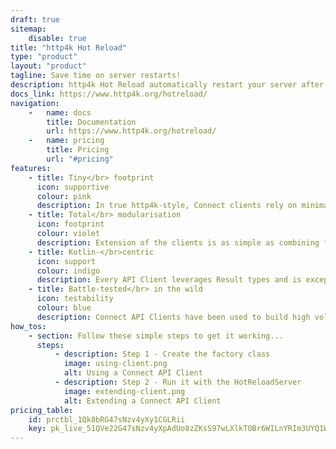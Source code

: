 ```yaml
---
draft: true
sitemap:
    disable: true
title: "http4k Hot Reload"
type: "product"
layout: "product"
tagline: Save time on server restarts!
description: http4k Hot Reload automatically restart your server after code changes, saving you time during development
docs_link: https://www.http4k.org/hotreload/
navigation:
    -   name: docs
        title: Documentation
        url: https://www.http4k.org/hotreload/
    -   name: pricing
        title: Pricing
        url: "#pricing"
features:
    - title: Tiny</br> footprint
      icon: supportive
      colour: pink
      description: In true http4k-style, Connect clients rely on minimal dependencies and zero reflection, perfect for lightweight and security-conscious applications.
    - title: Total</br> modularisation
      icon: footprint
      colour: violet
      description: Extension of the clients is as simple as combining function calls or implementing a single data class with just 2 simple methods.
    - title: Kotlin-</br>centric
      icon: support
      colour: indigo
      description: Every API Client leverages Result types and is exception-safe, so you can finally code like it's Kotlin that you're writing!
    - title: Battle-tested</br> in the wild
      icon: testability
      colour: blue
      description: Connect API Clients have been used to build high volume applications in Banking, Publishing, eCommerce & Government projects.
how_tos:
    - section: Follow these simple steps to get it working...
      steps:
          - description: Step 1 - Create the factory class
            image: using-client.png
            alt: Using a Connect API Client
          - description: Step 2 - Run it with the HotReloadServer
            image: extending-client.png
            alt: Extending a Connect API Client
pricing_table:
    id: prctbl_1Qk8bRG47sNzv4yXy1CGLRii
    key: pk_live_51QVe22G47sNzv4yXpAdUo8zZKsS97wLXlkTOBr6WILnYRIm3UYQ1WhMwz3azZMoTRnUzOwebV1m5E4FDicDtGUaG001uo16uL0
---
```

